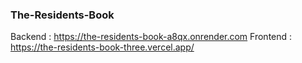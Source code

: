 ### The-Residents-Book
Backend : https://the-residents-book-a8qx.onrender.com
Frontend : https://the-residents-book-three.vercel.app/
